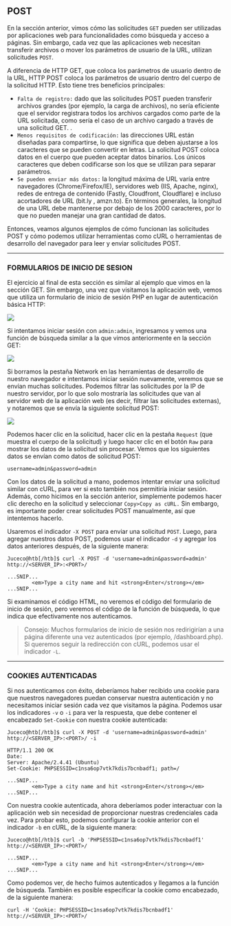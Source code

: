 ## **POST**

En la sección anterior, vimos cómo las solicitudes `GET` pueden ser utilizadas por aplicaciones web para funcionalidades como búsqueda y acceso a páginas. Sin embargo, cada vez que las aplicaciones web necesitan transferir archivos o mover los parámetros de usuario de la URL, utilizan solicitudes `POST`.

A diferencia de HTTP GET, que coloca los parámetros de usuario dentro de la URL, HTTP POST coloca los parámetros de usuario dentro del cuerpo de la solicitud HTTP. Esto tiene tres beneficios principales:

+ `Falta de registro:` dado que las solicitudes POST pueden transferir archivos grandes (por ejemplo, la carga de archivos), no sería eficiente que el servidor registrara todos los archivos cargados como parte de la URL solicitada, como sería el caso de un archivo cargado a través de una solicitud GET. .
+ `Menos requisitos de codificación:` las direcciones URL están diseñadas para compartirse, lo que significa que deben ajustarse a los caracteres que se pueden convertir en letras. La solicitud POST coloca datos en el cuerpo que pueden aceptar datos binarios. Los únicos caracteres que deben codificarse son los que se utilizan para separar parámetros.
+ `Se pueden enviar más datos:` la longitud máxima de URL varía entre navegadores (Chrome/Firefox/IE), servidores web (IIS, Apache, nginx), redes de entrega de contenido (Fastly, Cloudfront, Cloudflare) e incluso acortadores de URL (bit.ly , amzn.to). En términos generales, la longitud de una URL debe mantenerse por debajo de los 2000 caracteres, por lo que no pueden manejar una gran cantidad de datos.

Entonces, veamos algunos ejemplos de cómo funcionan las solicitudes POST y cómo podemos utilizar herramientas como cURL o herramientas de desarrollo del navegador para leer y enviar solicitudes POST.
___

### **FORMULARIOS DE INICIO DE SESION**

El ejercicio al final de esta sección es similar al ejemplo que vimos en la sección GET. Sin embargo, una vez que visitamos la aplicación web, vemos que utiliza un formulario de inicio de sesión PHP en lugar de autenticación básica HTTP:

![](https://academy.hackthebox.com/storage/modules/35/web_requests_post_login.jpg)

Si intentamos iniciar sesión con `admin:admin`, ingresamos y vemos una función de búsqueda similar a la que vimos anteriormente en la sección GET:

![](https://academy.hackthebox.com/storage/modules/35/web_requests_login_search.jpg)

Si borramos la pestaña Network en las herramientas de desarrollo de nuestro navegador e intentamos iniciar sesión nuevamente, veremos que se envían muchas solicitudes. Podemos filtrar las solicitudes por la IP de nuestro servidor, por lo que solo mostraría las solicitudes que van al servidor web de la aplicación web (es decir, filtrar las solicitudes externas), y notaremos que se envía la siguiente solicitud POST:

![](https://academy.hackthebox.com/storage/modules/35/web_requests_login_request.jpg)

Podemos hacer clic en la solicitud, hacer clic en la pestaña `Request` (que muestra el cuerpo de la solicitud) y luego hacer clic en el botón `Raw` para mostrar los datos de la solicitud sin procesar. Vemos que los siguientes datos se envían como datos de solicitud POST:

~~~
username=admin&password=admin
~~~

Con los datos de la solicitud a mano, podemos intentar enviar una solicitud similar con cURL, para ver si esto también nos permitiría iniciar sesión. Además, como hicimos en la sección anterior, simplemente podemos hacer clic derecho en la solicitud y seleccionar `Copy>Copy as cURL.` Sin embargo, es importante poder crear solicitudes POST manualmente, así que intentemos hacerlo.

Usaremos el indicador `-X POST` para enviar una solicitud `POST`. Luego, para agregar nuestros datos POST, podemos usar el indicador `-d` y agregar los datos anteriores después, de la siguiente manera:

~~~
Juceco@htb[/htb]$ curl -X POST -d 'username=admin&password=admin' http://<SERVER_IP>:<PORT>/

...SNIP...
        <em>Type a city name and hit <strong>Enter</strong></em>
...SNIP...
~~~

Si examinamos el código HTML, no veremos el código del formulario de inicio de sesión, pero veremos el código de la función de búsqueda, lo que indica que efectivamente nos autenticamos.

>Consejo: Muchos formularios de inicio de sesión nos redirigirían a una página diferente una vez autenticados (por ejemplo, /dashboard.php). Si queremos seguir la redirección con cURL, podemos usar el indicador `-L`.
___

### **COOKIES AUTENTICADAS**

Si nos autenticamos con éxito, deberíamos haber recibido una cookie para que nuestros navegadores puedan conservar nuestra autenticación y no necesitamos iniciar sesión cada vez que visitamos la página. Podemos usar los indicadores `-v` o `-i` para ver la respuesta, que debe contener el encabezado `Set-Cookie` con nuestra cookie autenticada:

~~~
Juceco@htb[/htb]$ curl -X POST -d 'username=admin&password=admin' http://<SERVER_IP>:<PORT>/ -i

HTTP/1.1 200 OK
Date: 
Server: Apache/2.4.41 (Ubuntu)
Set-Cookie: PHPSESSID=c1nsa6op7vtk7kdis7bcnbadf1; path=/

...SNIP...
        <em>Type a city name and hit <strong>Enter</strong></em>
...SNIP...
~~~

Con nuestra cookie autenticada, ahora deberíamos poder interactuar con la aplicación web sin necesidad de proporcionar nuestras credenciales cada vez. Para probar esto, podemos configurar la cookie anterior con el indicador `-b` en cURL, de la siguiente manera:

~~~
Juceco@htb[/htb]$ curl -b 'PHPSESSID=c1nsa6op7vtk7kdis7bcnbadf1' http://<SERVER_IP>:<PORT>/

...SNIP...
        <em>Type a city name and hit <strong>Enter</strong></em>
...SNIP...
~~~

Como podemos ver, de hecho fuimos autenticados y llegamos a la función de búsqueda. También es posible especificar la cookie como encabezado, de la siguiente manera:

~~~
curl -H 'Cookie: PHPSESSID=c1nsa6op7vtk7kdis7bcnbadf1' http://<SERVER_IP>:<PORT>/
~~~

